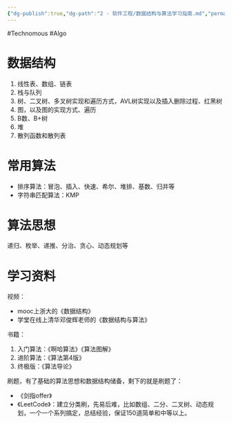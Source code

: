 ```yaml
---
{"dg-publish":true,"dg-path":"2 - 软件工程/数据结构与算法学习指南.md","permalink":"/2 - 软件工程/数据结构与算法学习指南/","created":"2023-02-09T17:01:45.000+08:00","updated":"2025-03-21T14:12:16.612+08:00"}
---
```


#Technomous #Algo

# 数据结构

1. 线性表、数组、链表
2. 栈与队列
3. 树、二叉树、多叉树实现和遍历方式，AVL树实现以及插入删除过程、红黑树
4. 图，以及图的实现方式、遍历
5. B数、B+树
6. 堆
7. 散列函数和散列表

# 常用算法

* 排序算法：冒泡、插入、快速、希尔、堆排、基数、归并等
* 字符串匹配算法：KMP

# 算法思想

递归、枚举、递推、分治、贪心、动态规划等

# 学习资料

视频：

* mooc上浙大的《数据结构》
* 学堂在线上清华邓俊辉老师的《数据结构与算法》

书籍：

1. 入门算法：《啊哈算法》《算法图解》
2. 进阶算法：《算法第4版》
3. 终极版：《算法导论》

刷题，有了基础的算法思想和数据结构储备，剩下的就是刷题了：

* 《剑指offer》
* 《LeetCode》：建立分类刷，先易后难，比如数组、二分、二叉树、动态规划，一个一个系列搞定，总结经验，保证150道简单和中等以上。